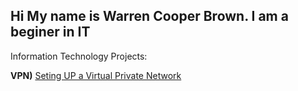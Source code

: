 ## Hi My name is Warren Cooper Brown. I am a beginer in IT
Information Technology Projects:

<b>VPN)</b>
[Seting UP a Virtual Private Network](https://github.com/WCB725/vpn-prereqs)
